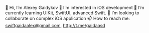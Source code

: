 👋 Hi, I’m Alexey Gaidykov
👀 I’m interested in iOS development
🌱 I’m currently learning UIKit, SwiftUI, advanced Swift.
💞️ I’m looking to collaborate on complex iOS application
📫 How to reach me: swiftgaidaalex@gmail.com,  http://t.me/gaidaasd





<!--
**gaidaasd00/gaidaasd00** is a ✨ _special_ ✨ repository because its `README.md` (this file) appears on your GitHub profile.

Here![Uploading Icon-App-20x20@1x.png…]()
 are some ideas to get you started:

- 🔭 I’m currently working on ...
- 🌱 I’m currently learning ...
- 👯 I’m looking to collaborate on ...
- 🤔 I’m looking for help with ...
- 💬 Ask me about ...
- 📫 How to reach me: ...
- 😄 Pronouns: ...
- ⚡ Fun fact: ...
-->
